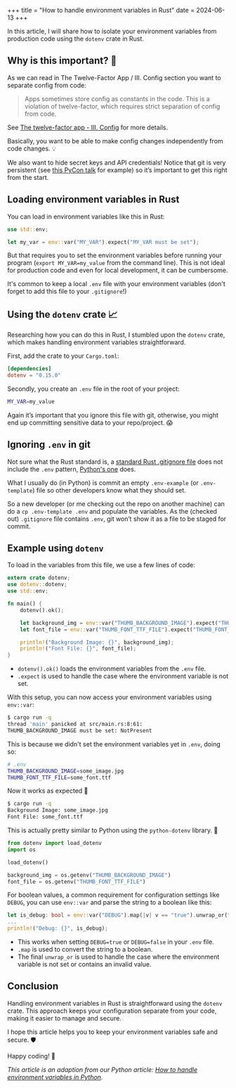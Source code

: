 +++
title = "How to handle environment variables in Rust"
date = 2024-06-13
+++

In this article, I will share how to isolate your environment variables from production code using the `dotenv` crate in Rust.

## Why is this important? 🤔

As we can read in The Twelve-Factor App / III. Config section you want to separate config from code:

> Apps sometimes store config as constants in the code. This is a violation of twelve-factor, which requires strict separation of config from code.

See [The twelve-factor app - III. Config](https://12factor.net/config) for more details.

Basically, you want to be able to make config changes independently from code changes. 💡

We also want to hide secret keys and API credentials! Notice that git is very persistent (see [this PyCon talk](https://www.youtube.com/watch?v=2uaTPmNvH0I) for example) so it’s important to get this right from the start.

## Loading environment variables in Rust

You can load in environment variables like this in Rust:

```rust
use std::env;

let my_var = env::var("MY_VAR").expect("MY_VAR must be set");
```

But that requires you to set the environment variables before running your program (`export MY_VAR=my_value` from the command line). This is not ideal for production code and even for local development, it can be cumbersome.

It's common to keep a local `.env` file with your environment variables (don't forget to add this file to your `.gitignore`!)

## Using the `dotenv` crate 📈

Researching how you can do this in Rust, I stumbled upon the `dotenv` crate, which makes handling environment variables straightforward.

First, add the crate to your `Cargo.toml`:

```toml
[dependencies]
dotenv = "0.15.0"
```

Secondly, you create an `.env` file in the root of your project:

```bash
MY_VAR=my_value
```

Again it’s important that you ignore this file with git, otherwise, you might end up committing sensitive data to your repo/project. 😱

## Ignoring `.env` in git

Not sure what the Rust standard is, a [standard Rust .gitignore file](https://github.com/github/gitignore/blob/main/Rust.gitignore) does not include the `.env` pattern, [Python's one](https://github.com/github/gitignore/blob/main/Python.gitignore) does.

What I usually do (in Python) is commit an empty `.env-example` (or `.env-template`) file so other developers know what they should set.

So a new developer (or me checking out the repo on another machine) can do a `cp .env-template .env` and populate the variables. As the (checked out) `.gitignore` file contains `.env`, git won’t show it as a file to be staged for commit.

## Example using `dotenv`

To load in the variables from this file, we use a few lines of code:

```rust
extern crate dotenv;
use dotenv::dotenv;
use std::env;

fn main() {
    dotenv().ok();

    let background_img = env::var("THUMB_BACKGROUND_IMAGE").expect("THUMB_BACKGROUND_IMAGE must be set");
    let font_file = env::var("THUMB_FONT_TTF_FILE").expect("THUMB_FONT_TTF_FILE must be set");

    println!("Background Image: {}", background_img);
    println!("Font File: {}", font_file);
}
```

- `dotenv().ok()` loads the environment variables from the `.env` file.
- `.expect` is used to handle the case where the environment variable is not set.

With this setup, you can now access your environment variables using `env::var`:

```bash
$ cargo run -q
thread 'main' panicked at src/main.rs:8:61:
THUMB_BACKGROUND_IMAGE must be set: NotPresent
```

This is because we didn't set the environment variables yet in `.env`, doing so:

```bash
# .env
THUMB_BACKGROUND_IMAGE=some_image.jpg
THUMB_FONT_TTF_FILE=some_font.ttf
```

Now it works as expected 🎉

```bash
$ cargo run -q
Background Image: some_image.jpg
Font File: some_font.ttf
```

This is actually pretty similar to Python using the `python-dotenv` library. 🐍

```python
from dotenv import load_dotenv
import os

load_dotenv()

background_img = os.getenv("THUMB_BACKGROUND_IMAGE")
font_file = os.getenv("THUMB_FONT_TTF_FILE")
```

For boolean values, a common requirement for configuration settings like `DEBUG`, you can use `env::var` and parse the string to a boolean like this:

```rust
let is_debug: bool = env::var("DEBUG").map(|v| v == "true").unwrap_or(false);
...
println!("Debug: {}", is_debug);
```

- This works when setting `DEBUG=true` or `DEBUG=false` in your `.env` file.
- `.map` is used to convert the string to a boolean.
- The final `unwrap_or` is used to handle the case where the environment variable is not set or contains an invalid value.

## Conclusion

Handling environment variables in Rust is straightforward using the `dotenv` crate. This approach keeps your configuration separate from your code, making it easier to manage and secure.

I hope this article helps you to keep your environment variables safe and secure. 🛡️

Happy coding! 🦀

_This article is an adaption from our Python article: [How to handle environment variables in Python](https://pybit.es/articles/how-to-handle-environment-variables-in-python/)._
